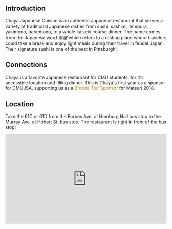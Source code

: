 ## Introduction

Chaya Japanese Cuisine is an authentic Japanese restaurant that serves a variety of traditional Japanese dishes from sushi, sashimi, tempura, yakimono, nabemono, to a whole kaiseki course dinner.
The name comes from the Japanese word _茶屋_ which refers to a resting place where travelers could take a break and enjoy light meals during their travel in feudal Japan.
Their signature sushi is one of the best in Pittsburgh!

## Connections

Chaya is a favorite Japanese restaurant for CMU students, for it's accessible location and filling dinner.
This is Chaya's first year as a sponsor for CMUJSA, supporting us as a <font color="DarkGoldenRod">Bronze Tier Sponsor</font> for Matsuri 2018.

## Location

Take the 61C or 61D from the Forbes Ave. at Hamburg Hall bus stop to the Murray Ave. at Hobart St. bus stop.
The restaurant is right in front of the bus stop!

<iframe src="https://www.google.com/maps/embed?pb=!1m18!1m12!1m3!1d3036.869699091062!2d-79.92532268451733!3d40.433884079363104!2m3!1f0!2f0!3f0!3m2!1i1024!2i768!4f13.1!3m3!1m2!1s0x8834f1fe914c87b7%3A0x849efbbfce93402b!2sChaya+Japanese+Cuisine!5e0!3m2!1sja!2sus!4v1522687149423" width="100%" height="280" frameborder="0" style="border:0" allowfullscreen></iframe>

